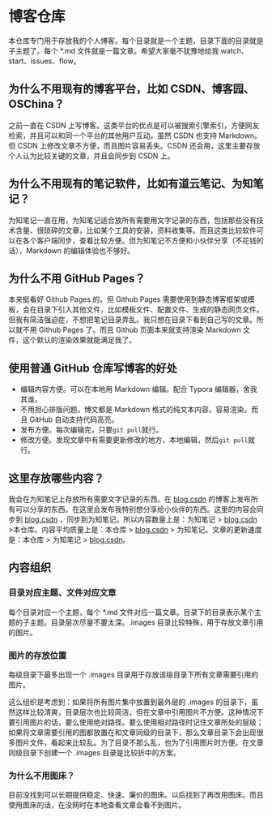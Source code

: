 # 博客仓库

本仓库专门用于存放我的个人博客。每个目录就是一个主题，目录下面的目录就是子主题了。每个 *.md 文件就是一篇文章。希望大家毫不犹豫地给我 watch、start、issues、flow。

## 为什么不用现有的博客平台，比如  CSDN、博客园、OSChina？

之前一直在 CSDN 上写博客。这类平台的优点是可以被搜索引擎索引，方便网友检索，并且可以和同一个平台的其他用户互动。虽然 CSDN 也支持 Markdown。但 CSDN 上修改文章不方便，而且图片容易丢失。CSDN 还会用，这里主要存放个人认为比较关键的文章，并且会同步到 CSDN 上。

## 为什么不用现有的笔记软件，比如有道云笔记、为知笔记？

为知笔记一直在用，为知笔记适合放所有需要用文字记录的东西，包括那些没有技术含量、很琐碎的文章，比如某个工具的安装，资料收集等。而且这类比较软件可以在各个客户端同步，查看比较方便。但为知笔记不方便和小伙伴分享（不花钱的话），Markdown 的编辑体验也不够好。

## 为什么不用 GitHub Pages？

本来挺看好 Github Pages 的。但 Github Pages 需要使用到静态博客框架或模板，会在目录下引入其他文件，比如模板文件、配置文件、生成的静态网页文件。但我有简洁强迫症，不想把笔记目录弄乱。我只想在目录下看到自己写的文章。所以就不用 Github Pages 了。而且 Github 页面本来就支持渲染 Markdown 文件，这个默认的渲染效果就能满足我了。

## 使用普通 GitHub 仓库写博客的好处

-   编辑内容方便。可以在本地用 Markdown 编辑。配合 Typora 编辑器，舍我其谁。
-   不用担心排版问题。博文都是 Markdown 格式的纯文本内容，容易渲染。而且 GitHub 自动支持代码高亮。
-   发布方便。每次编辑完，只要`git pull`就行。
-   修改方便。发现文章中有需要更新修改的地方，本地编辑，然后`git pull`就行。

## 这里存放哪些内容？

我会在为知笔记上存放所有需要文字记录的东西。在 [blog.csdn](http://blog.csdn.net/candcplusplus) 的博客上发布所有可以分享的东西。在这里会发布我特别想分享给小伙伴的东西。这里的内容会同步到 [blog.csdn](http://blog.csdn.net/candcplusplus) ，同步到为知笔记。所以内容数量上是：为知笔记 >  [blog.csdn](http://blog.csdn.net/candcplusplus)  >本仓库。内容平均质量上是：本仓库 >  [blog.csdn](http://blog.csdn.net/candcplusplus)  > 为知笔记。文章的更新速度是：本仓库 > 为知笔记 >  [blog.csdn](http://blog.csdn.net/candcplusplus)。

## 内容组织

### 目录对应主题、文件对应文章

每个目录对应一个主题，每个 *.md 文件对应一篇文章。目录下的目录表示某个主题的子主题。目录层次尽量不要太深。.images 目录比较特殊，用于存放文章引用的图片。

### 图片的存放位置

每级目录下最多出现一个 .images 目录用于存放该级目录下所有文章需要引用的图片。

这么组织是考虑到：如果将所有图片集中放置到最外层的 .images 的目录下，虽然这样比较清爽，目录层次也比较简洁，但在文章中引用图片不方便。这种情况下要引用图片的话，要么使用绝对路径。要么使用相对路径时记住文章所处的层级；如果将文章需要引用的图都放置在和文章同级的目录下，那么文章目录下会出现很多图片文件，看起来比较乱。为了目录不那么乱，也为了引用图片时方便。在文章同级目录下创建一个 .images 目录是比较折中的方案。

### 为什么不用图床？

目前没找到可以长期提供稳定、快速、廉价的图床。以后找到了再改用图床。而且使用图床的话，在没网时在本地查看文章会看不到图片。



